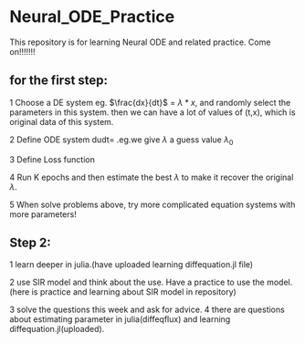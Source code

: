 # Neural_ODE_Practice
This repository is for learning Neural ODE and related practice. Come on!!!!!!!

## for the first step: 
1 Choose a DE system eg. $`\frac{dx}{dt}`$ = $`\lambda * x`$, and randomly select the parameters in this system. then we can have a lot of values of (t,x), which is original data of this system.

2 Define ODE system dudt=  .eg.we give $`\lambda`$ a guess value $`\lambda_{0}`$

3 Define Loss function

4 Run K epochs and then estimate the best $`\lambda`$ to make it recover the original $`\lambda`$. 

5 When solve problems above, try more complicated equation systems with more parameters!

## Step 2:
1 learn deeper in julia.(have uploaded learning diffequation.jl file)

2 use SIR model and think about the use. Have a practice to use the model. (here is practice and learning about SIR model in repository)

3 solve the questions this week and ask for advice.
4 there are questions about estimating parameter in julia(diffeqflux) and learning diffequation.jl(uploaded).


